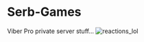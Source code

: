 # Serb-Games
Viber Pro private server stuff...
![reactions_lol](https://github.com/user-attachments/assets/95414538-79d9-4b3f-a303-2807a9d99243)
